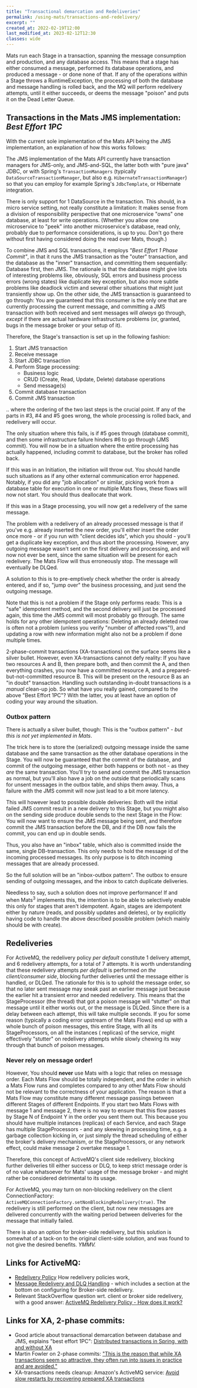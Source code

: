```yaml
---
title: "Transactional demarcation and Redeliveries"
permalink: /using-mats/transactions-and-redelivery/
excerpt: ""
created_at: 2022-02-19T12:00
last_modified_at: 2023-02-12T12:30
classes: wide
---
```


Mats run each Stage in a transaction, spanning the message consumption and production, and any database access. This
means that a stage has either consumed a message, performed its database operations, and produced a message - or done
none of that. If any of the operations within a Stage throws a RuntimeException, the processing of both the database and
message handling is rolled back, and the MQ will perform redelivery attempts, until it either succeeds, or deems the
message "poison" and puts it on the Dead Letter Queue.

## Transactions in the Mats JMS implementation: _Best Effort 1PC_

With the current sole implementation of the Mats API being the JMS implementation, an explanation of how this works
follows:

The JMS implementation of the Mats API currently have transaction managers for JMS-only, and JMS-and-SQL, the latter
both with "pure java" JDBC, or with Spring's `TransactionManagers` (typically `DataSourceTransactionManager`, but also
e.g. `HibernateTransactionManager`) so that you can employ for example Spring's `JdbcTemplate`, or Hibernate
integration.

There is only support for 1 DataSource in the transaction. This should, in a micro service setting, not really
constitute a limitation: It makes sense from a division of responsibility perspective that one microservice "owns" one
database, at least for write operations. (Whether you allow one microservice to "peek" into another microservice's
database, read only, probably due to performance considerations, is up to you. Don't go there without first having
considered doing the read over Mats, though.)

To combine JMS and SQL transactions, it employs _"Best Effort 1 Phase Commit"_, in that it runs the JMS transaction as
the "outer" transaction, and the database as the "inner" transaction, and committing them sequentially: Database first,
then JMS. The rationale is that the database might give lots of interesting problems like, obviously, SQL errors and
business process errors (wrong states) like duplicate key exception, but also more subtle problems like deadlock victim
and several other situations that might just transiently show up. On the other side, the JMS transaction is guaranteed
to go through: You are guaranteed that this consumer is the only one that are currently processing the current message,
and committing a JMS transaction with both received and sent messages will _always_ go through, _except_ if there are
actual hardware infrastructure problems (or, granted, bugs in the message broker or your setup of it).

Therefore, the Stage's transaction is set up in the following fashion:

1. Start JMS transaction
2. Receive message
3. Start JDBC transaction
4. Perform Stage processing:
    * Business logic
    * CRUD (Create, Read, Update, Delete) database operations
    * Send message(s)
5. Commit database transaction
6. Commit JMS transaction

.. where the ordering of the two last steps is the crucial point. If any of the parts in #3, #4 and #5 goes wrong, the
whole processing is rolled back, and redelivery will occur.

The only situation where this fails, is if #5 goes through (database commit), and then some infrastructure failure
hinders #6 to go through (JMS commit). You will now be in a situation where the entire processing has actually happened,
including commit to database, but the broker has rolled back.

If this was in an Initiation, the initiation will throw out. You should handle such situations as if any other external
communication error happened. Notably, if you did any "job allocation" or similar, picking work from a database table
for execution in one or multiple Mats flows, these flows will now not start. You should thus deallocate that work.

If this was in a Stage processing, you will now get a redelivery of the same message.

The problem with a redelivery of an already processed message is that if you've e.g. already inserted the new order,
you'll either insert the order once more - or if you run with "client decides ids", which you should - you'll get a
duplicate key exception, and thus abort the processing. However, any outgoing message wasn't sent on the first delivery
and processing, and will now not ever be sent, since the same situation will be present for each redelivery. The Mats
Flow will thus erroneously stop. The message will eventually be DLQed.

A solution to this is to pre-emptively check whether the order is already entered, and if so, "jump over" the business
processing, and just send the outgoing message.

Note that this is not a problem if the Stage only performs reads: This is a "safe" idempotent method, and the second
delivery will just be processed again, this time the JMS commit will most probably go through. The same holds for any
other idempotent operations: Deleting an already deleted row is often not a problem (unless you verify "number of
affected rows"!), and updating a row with new information might also not be a problem if done multiple times.

2-phase-commit transactions (XA-transactions) on the surface seems like a silver bullet. However, even XA-transactions
cannot defy reality: If you have two resources A and B, then prepare both, and then commit the A, and then everything
crashes, you now have a committed resource A, and a prepared-but-not-committed resource B. This will be present on the
resource B as an "in doubt" transaction. Handling such outstanding in-doubt transactions is a _manual_ clean-up job. So
what have you really gained, compared to the above "Best Effort 1PC"? With the latter, you at least have an option of
coding your way around the situation.

### Outbox pattern

There is actually a silver bullet, though: This is the "outbox pattern" - _but this is not yet implemented in Mats_.

The trick here is to store the (serialized) outgoing message inside the same database and the same transaction as the
other database operations in the Stage. You will now be guaranteed that the commit of the database, and commit of the
outgoing message, either both happens or both not - as they _are_ the same transaction. You'll try to send and commit
the JMS transaction as normal, but you'll also have a job on the outside that periodically scans for unsent messages in
the outbox table, and ships them away. Thus, a failure with the JMS commit will now just lead to a bit more latency.

This will however lead to possible double deliveries: Both will the initial failed JMS commit result in a new delivery
to this Stage, but you might also on the sending side produce double sends to the next Stage in the Flow: You will now
want to ensure the JMS message being sent, and therefore commit the JMS transaction before the DB, and if the DB now
fails the commit, you can end up in double sends.

Thus, you also have an "inbox" table, which also is committed inside the same, single DB-transaction. This only needs to
hold the message id of the incoming processed messages. Its only purpose is to ditch incoming messages that are already
processed.

So the full solution will be an "inbox-outbox pattern". The outbox to ensure sending of outgoing messages, and the inbox
to catch duplicate deliveries.

Needless to say, such a solution does not improve performance! If and when Mats<sup>3</sup> implements this, the
intention is to be able to selectively enable this only for stages that aren't idempotent. Again, stages are idempotent
either by nature (reads, and possibly updates and deletes), or by explicitly having code to handle the above described
possible problem (which mainly should be with create).

## Redeliveries

For ActiveMQ, the redelivery policy _per default_ constitute 1 delivery attempt, and 6 redelivery attempts, for a total
of 7 attempts. It is worth understanding that these redelivery attempts _per default_ is performed _on the
client/consumer side_, blocking further deliveries until the message either is handled, or DLQed. The rationale for this
is to uphold the message order, so that no later sent message may sneak past an earlier message just because the earlier
hit a transient error and needed redelivery. This means that the StageProcessor (the thread) that got a poison message
will "stutter" on that message until it either works out, or the message is DLQed. Since there is a delay between each
attempt, this will take multiple seconds. If you for some reason (typically a coding error upstream of the Mats Flows)
end up with a whole bunch of poison messages, this entire Stage, with all its StageProcessors, on all the instances (
replicas) of the service, might effectively "stutter" on redelivery attempts while slowly chewing its way through that
bunch of poison messages.

### Never rely on message order!

However, You should **never** use Mats with a logic that relies on message order. Each Mats Flow should be totally
independent, and the order in which a Mats Flow runs and completes compared to any other Mats Flow should not be
relevant to the correctness of your application. The reason is that a Mats Flow may constitute many different message
passings between different Stages of different Endpoints. If you start two Mats Flows with message 1 and message 2,
there is no way to ensure that this flow passes by Stage N of Endpoint Y in the order you sent them out. This because
you should have multiple instances (replicas) of each Service, and each Stage has multiple StageProcessors - and any
skewing in processing time, e.g. a garbage collection kicking in, or just simply the thread scheduling of either the
broker's delivery mechanism, or the StageProcessors, or any network effect, could make message 2 overtake message 1.

Therefore, this concept of ActiveMQ's client side redelivery, blocking further deliveries till either success or DLQ, to
keep strict message order is of no value whatsoever for Mats' usage of the message broker - and might rather be
considered detrimental to its usage.

For ActiveMQ, you may turn on non-blocking redelivery on the client
ConnectionFactory: `ActiveMQConnectionFactory.setNonBlockingRedelivery(true)`. The redelivery is still performed on the
client, but now new messages are delivered concurrently with the waiting period between deliveries for the message that
initially failed.

There is also an option for broker-side redelivery, but this solution is somewhat of a tack-on to the original
client-side solution, and was found to not give the desired benefits. _YMMV._

## Links for ActiveMQ:

* [Redelivery Policy](https://activemq.apache.org/redelivery-policy) How redelivery policies work,
* [Message Redelivery and DLQ Handling](https://activemq.apache.org/message-redelivery-and-dlq-handling) - which
  includes a section at the bottom on configuring for Broker-side redelivery.
* Relevant StackOverflow question wrt. client or broker side redelivery, with a good
  answer: [ActiveMQ Redelivery Policy - How does it work?](https://stackoverflow.com/q/29689587/39334)

## Links for XA, 2-phase commits:

* Good article about transactional demarcation between database and JMS, explains "best effort
  1PC": [Distributed transactions in Spring, with and without XA](https://www.infoworld.com/article/2077963/distributed-transactions-in-spring--with-and-without-xa.html)
* Martin Fowler on 2-phase
  commits: ["This is the reason that while XA transactions seem so attractive, they often run into issues in practice and are avoided."](https://martinfowler.com/articles/patterns-of-distributed-systems/two-phase-commit.html#FailureHandling)
* XA-transactions needs cleanup: Amazon's ActiveMQ
  service: [Avoid slow restarts by recovering prepared XA transactions](https://docs.aws.amazon.com/amazon-mq/latest/developer-guide/recover-xa-transactions.html)